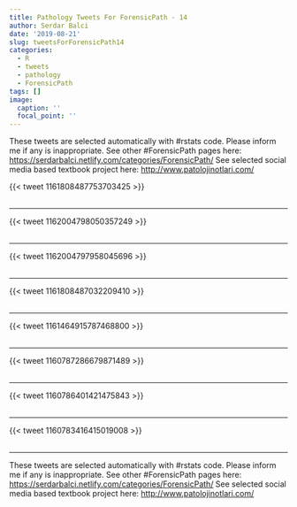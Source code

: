 ```yaml
---
title: Pathology Tweets For ForensicPath - 14
author: Serdar Balci
date: '2019-08-21'
slug: tweetsForForensicPath14
categories:
  - R
  - tweets
  - pathology
  - ForensicPath
tags: []
image:
  caption: ''
  focal_point: ''
---
```



These tweets are selected automatically with #rstats code. Please inform me if any is inappropriate.
See other #ForensicPath pages here: https://serdarbalci.netlify.com/categories/ForensicPath/ 
See selected social media based textbook project here: http://www.patolojinotlari.com/

{{< tweet 1161808487753703425 >}}
<br>
<br>
<hr>
{{< tweet 1162004798050357249 >}}
<br>
<br>
<hr>
{{< tweet 1162004797958045696 >}}
<br>
<br>
<hr>
{{< tweet 1161808487032209410 >}}
<br>
<br>
<hr>
{{< tweet 1161464915787468800 >}}
<br>
<br>
<hr>
{{< tweet 1160787286679871489 >}}
<br>
<br>
<hr>
{{< tweet 1160786401421475843 >}}
<br>
<br>
<hr>
{{< tweet 1160783416415019008 >}}
<br>
<br>
<hr>


These tweets are selected automatically with #rstats code. Please inform me if any is inappropriate.
See other #ForensicPath pages here: https://serdarbalci.netlify.com/categories/ForensicPath/ 
See selected social media based textbook project here: http://www.patolojinotlari.com/
